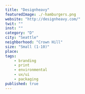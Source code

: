 ```yaml
---
title: "Designheavy"
featuredImage: ./-hamburgers.png
website: "http://designheavy.com/"
twit: ""
inst: ""
category: "D"
city: "Seattle"
neighborhood: "Crown Hill"
size: "Small (1-10)"
place: 
tags:
    - branding
    - print
    - environmental
    - ux/ui
    - packaging
published: true
---
```




